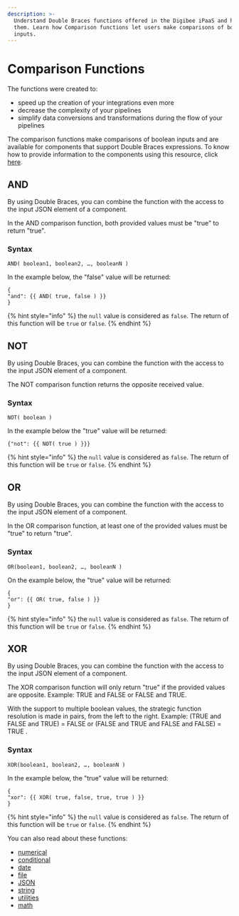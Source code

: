 ```yaml
---
description: >-
  Understand Double Braces functions offered in the Digibee iPaaS and how to use
  them. Learn how Comparison functions let users make comparisons of boolean
  inputs.
---
```


# Comparison Functions

The functions were created to:

* speed up the creation of your integrations even more
* decrease the complexity of your pipelines
* simplify data conversions and transformations during the flow of your pipelines

The comparison functions make comparisons of boolean inputs and are available for components that support Double Braces expressions. To know how to provide information to the components using this resource, click [here](./).

## AND <a href="#and" id="and"></a>

By using Double Braces, you can combine the function with the access to the input JSON element of a component.

In the AND comparison function, both provided values must be "true" to return "true".

### **Syntax**

```
AND( boolean1, boolean2, …, booleanN )
```

In the example below, the "false" value will be returned:

```
{
"and": {{ AND( true, false ) }}
}
```

{% hint style="info" %}
the `null` value is considered as `false`. The return of this function will be `true` or `false`.
{% endhint %}

## NOT <a href="#not" id="not"></a>

By using Double Braces, you can combine the function with the access to the input JSON element of a component.

The NOT comparison function returns the opposite received value.

### **Syntax**

```
NOT( boolean )
```

In the example below the "true" value will be returned:

```
{"not": {{ NOT( true ) }}}
```

{% hint style="info" %}
the `null` value is considered as `false`. The return of this function will be `true` or `false`.
{% endhint %}

## OR <a href="#or" id="or"></a>

By using Double Braces, you can combine the function with the access to the input JSON element of a component.

In the OR comparison function, at least one of the provided values must be "true" to return "true".

### **Syntax**

```
OR(boolean1, boolean2, …, booleanN )
```

On the example below, the "true" value will be returned:

```
{
"or": {{ OR( true, false ) }}
}
```

{% hint style="info" %}
the `null` value is considered as `false`. The return of this function will be `true` or `false`.
{% endhint %}

## XOR <a href="#xor" id="xor"></a>

By using Double Braces, you can combine the function with the access to the input JSON element of a component.

The XOR comparison function will only return "true" if the provided values are opposite. Example: TRUE and FALSE or FALSE and TRUE.

With the support to multiple boolean values, the strategic function resolution is made in pairs, from the left to the right. Example: (TRUE and FALSE and TRUE) = FALSE or (FALSE and TRUE and FALSE and FALSE) = TRUE .

### **Syntax**

```
XOR(boolean1, boolean2, …, booleanN )
```

In the example below, the "true" value will be returned:

```
{
"xor": {{ XOR( true, false, true, true ) }}
}
```

{% hint style="info" %}
the `null` value is considered as `false`. The return of this function will be `true` or `false`.
{% endhint %}

You can also read about these functions:

* [numerical](numerical-functions.md)
* [conditional](conditional-functions.md)
* [date](date-functions.md)
* [file](file-functions.md)
* [JSON](json-functions.md)
* [string](broken-reference)
* [utilities](double-braces-utilities-functions.md)
* [math](math-functions.md)
